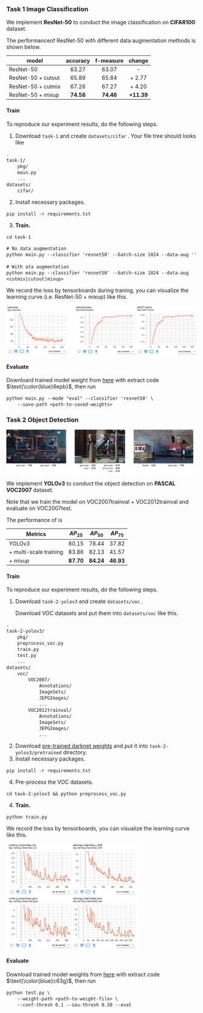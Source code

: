 ### Task 1  Image Classification

We implement **ResNet-50** to conduct the image classification on **CIFAR100** dataset.

The performanceof ResNet-50 with different data augmentation methods is shown below.

| model              | accuracy  | f-measure |   change   |
| ------------------ | :-------: | :-------: | :--------: |
| ResNet-50          |   63.27   |   63.07   |     -      |
| ResNet-50 + cutout |   65.89   |   65.84   |   + 2.77   |
| ResNet-50 + cutmix |   67.26   |   67.27   |   + 4.20   |
| ResNet-50 + mixup  | **74.58** | **74.46** | **+11.39** |

#### Train

To reproduce our experiment results, do the following steps.

1. Download `task-1` and create `datasets/cifar` . Your file tree should looks like

```shell
.
task-1/
	pkg/
	main.py
	...
datasets/
	cifar/
```

2. Install necessary packages.

```shell
pip install -r requirements.txt
```

3. **Train.**

```shell
cd task-1
```

```shell
# No data augmentation
python main.py --classifier 'resnet50' --batch-size 1024 --data-aug ''

# With ata augmentation
python main.py --classifier 'resnet50' --batch-size 1024 --data-aug <cutmix|cutout|mixup>
```
We record the loss by tensorboardx during traning, you can visualize the learning curve (i.e. ResNet-50 + mixup) like this.

![](./teaser/resnet_learn_curve.png)

#### Evaluate

Downloard trained model weight from [here](https://pan.baidu.com/s/1sJ9knZG0WJQgs0HZ7NcJfw) with extract code $\text{\color{blue}6epb}$, then run

```shell
python main.py --mode "eval" --classifier 'resnet50' \
	--save-path <path-to-saved-weights>
```





### Task 2  Object Detection

<img src="./teaser/yolo_predict.png" style="zoom:48%;" />

We implement **YOLOv3** to conduct the object detection on **PASCAL VOC2007** dataset. 

Note that we train the model on VOC2007trainval + VOC2012trainval and evaluate on VOC2007test.

The performance of is

| Metrics                | $AP_{25}$ | $AP_{50}$ | $AP_{75}$ |
| -------------- | :-------: | :-------: | :-------: |
| YOLOv3  |   80.15   |   78.44   |   37.82   |
| + multi-scale training |   83.86   |   82.13   |   41.57   |
| + mixup  |   **87.70**   |   **84.24**   |   **46.93**   |

#### Train

To reproduce our experiment results, do the following steps.

1. Download `task-2-yolov3` and create `datasets/voc` . 

   Download VOC datasets and put them into `datasets/voc` like this.

```shell
.
task-2-yolov3/
	pkg/
	preprocess_voc.py
	train.py
	test.py
	...
datasets/
	voc/
		VOC2007/
			Annotations/
			ImageSets/
			JEPGImages/
			...
		VOC2012trainval/
			Annotations/
			ImageSets/
			JEPGImages/
			...
```

2. Download [pre-trained darknet weights](https://pjreddie.com/media/files/darknet53_448.weights) and put it into ```task-2-yolov3/pretrained``` directory.
3. Install necessary packages.

```shell
pip install -r requirements.txt
```

4. Pre-process the VOC datasets.

```shell
cd task-2-yolov3 && python preprocess_voc.py
```

4. **Train.**

```shell
python train.py
```

We record the loss by tensorboardx, you can visualize the learning curve like this.

<img src="./teaser/yolov3_learning_curve.png" style="zoom:34%;" />



#### Evaluate

Download trained model weights from [here](https://pan.baidu.com/s/1YIIQAI_bCGiXI_eSsxpnFA) with extract code $\text{\color{blue}c63g}$, then run

```shell
python test.py \
	--weight-path <path-to-weight-file> \
	--conf-thresh 0.1 --iou-thresh 0.50 --eval
```





